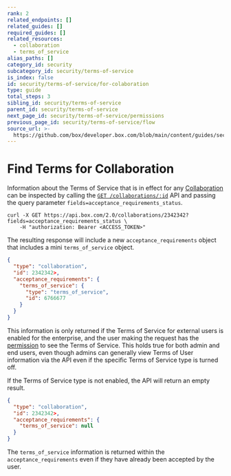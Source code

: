 ```yaml
---
rank: 2
related_endpoints: []
related_guides: []
required_guides: []
related_resources:
  - collaboration
  - terms_of_service
alias_paths: []
category_id: security
subcategory_id: security/terms-of-service
is_index: false
id: security/terms-of-service/for-colaboration
type: guide
total_steps: 3
sibling_id: security/terms-of-service
parent_id: security/terms-of-service
next_page_id: security/terms-of-service/permissions
previous_page_id: security/terms-of-service/flow
source_url: >-
  https://github.com/box/developer.box.com/blob/main/content/guides/security/terms-of-service/for-colaboration.md
---
```

# Find Terms for Collaboration

Information about the Terms of Service that is in effect for any
[Collaboration](r://collaboration) can be inspected by calling the
[`GET /collaborations/:id`](e://get-collaborations-id) API and passing the query
parameter `fields=acceptance_requirements_status`.

<Tabs>

<Tab title='cURL'>

```curl
curl -X GET https://api.box.com/2.0/collaborations/2342342?fields=acceptance_requirements_status \
    -H "authorization: Bearer <ACCESS_TOKEN>"
```

</Tab>

</Tabs>

The resulting response will include a new `acceptance_requirements` object that
includes a mini `terms_of_service` object.

```json
{
  "type": "collaboration",
  "id": 2342342>,
  "acceptance_requirements": {
    "terms_of_service": {
      "type": "terms_of_service",
      "id": 6766677
    }
  }
}
```

<Message>

This information is only returned if the Terms of Service for external users is
enabled for the enterprise, and the user making the request has the
[permission][permissions] to see the Terms of Service. This holds true for
both admin and end users, even though admins can generally view Terms of User
information via the API even if the specific Terms of Service type is
turned off.

</Message>

If the Terms of Service type is not enabled, the API will return an empty
result.

```json
{
  "type": "collaboration",
  "id": 2342342>,
  "acceptance_requirements": {
    "terms_of_service": null
  }
}
```

<Message>

The `terms_of_service` information is returned within the
`acceptance_requirements` even if they have already been accepted by the user.

</Message>

[permissions]: g://security/terms-of-service/permissions